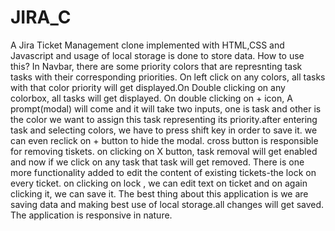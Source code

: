 # JIRA_C

A Jira Ticket Management clone implemented with HTML,CSS and Javascript and usage of local storage is done to store data. How to use this? In Navbar, there are some priority colors that are represnting task tasks with their corresponding priorities. On left click on any colors, all tasks with that color priority will get displayed.On Double clicking on any colorbox, all tasks will get displayed. On double clicking on + icon, A prompt(modal) will come and it will take two inputs, one is task and other is the color we want to assign this task representing its priority.after entering task and selecting colors, we have to press shift key in order to save it. we can even reclick on + button to hide the modal. cross button is responsible for removing tiskets. on clicking on X button, task removal will get enabled and now if we click on any task that task will get removed. There is one more functionality added to edit the content of existing tickets-the lock on every ticket. on clicking on lock , we can edit text on ticket and on again clicking it, we can save it. The best thing about this application is we are saving data and making best use of local storage.all changes will get saved. The application is responsive in nature.

